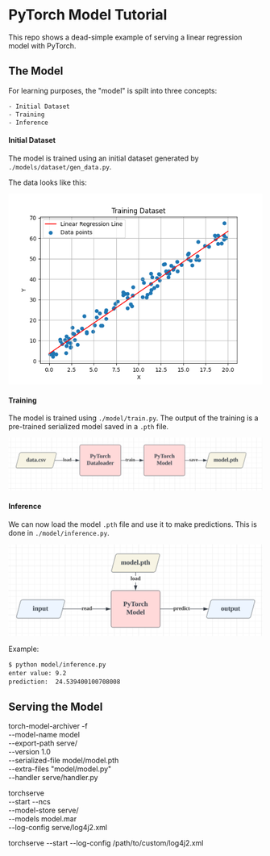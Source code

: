 # PyTorch Model Tutorial

This repo shows a dead-simple example of serving a linear regression model with PyTorch.

## The Model

For learning purposes, the "model" is spilt into three concepts:

    - Initial Dataset
    - Training
    - Inference

#### Initial Dataset

The model is trained using an initial dataset generated by `./models/dataset/gen_data.py`.

The data looks like this:

<img src="model/dataset/data.png" alt="data" width="600"/>

#### Training

The model is trained using `./model/train.py`. The output of the training is a pre-trained serialized model saved in a `.pth` file.

<img src="docs/train.png" alt="train" width="800"/>

#### Inference

We can now load the model `.pth` file and use it to make predictions. This is done in `./model/inference.py`.

<img src="docs/inference.png" alt="inference" width="800"/>

Example:

```bash
$ python model/inference.py
enter value: 9.2
prediction:  24.539400100708008
```

## Serving the Model

torch-model-archiver -f \
    --model-name model \
    --export-path serve/ \
    --version 1.0 \
    --serialized-file model/model.pth \
    --extra-files "model/model.py" \
    --handler serve/handler.py

torchserve \
    --start --ncs \
    --model-store serve/ \
    --models model.mar \
    --log-config serve/log4j2.xml

torchserve --start --log-config /path/to/custom/log4j2.xml
